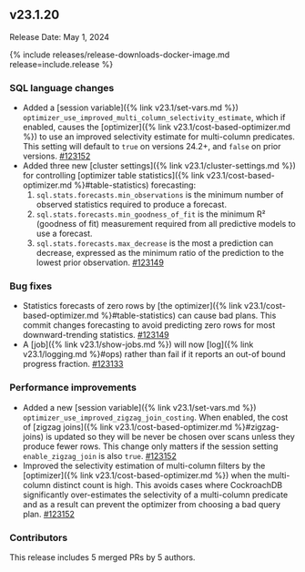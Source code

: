 ## v23.1.20

Release Date: May 1, 2024

{% include releases/release-downloads-docker-image.md release=include.release %}

<h3 id="v23-1-20-sql-language-changes">SQL language changes</h3>

- Added a [session variable]({% link v23.1/set-vars.md %}) `optimizer_use_improved_multi_column_selectivity_estimate`, which if enabled, causes the [optimizer]({% link v23.1/cost-based-optimizer.md %}) to use an improved selectivity estimate for multi-column predicates. This setting will default to `true` on versions 24.2+, and `false` on prior versions. [#123152][#123152]
- Added three new [cluster settings]({% link v23.1/cluster-settings.md %}) for controlling [optimizer table statistics]({% link v23.1/cost-based-optimizer.md %}#table-statistics) forecasting:
    1. `sql.stats.forecasts.min_observations` is the minimum number of observed statistics required to produce a forecast.
    1. `sql.stats.forecasts.min_goodness_of_fit` is the minimum R² (goodness of fit) measurement required from all predictive models to use a forecast.
    1. `sql.stats.forecasts.max_decrease` is the most a prediction can decrease, expressed as the minimum ratio of the prediction to the lowest prior observation. [#123149][#123149]

<h3 id="v23-1-20-bug-fixes">Bug fixes</h3>

- Statistics forecasts of zero rows by [the optimizer]({% link v23.1/cost-based-optimizer.md %}#table-statistics) can cause bad plans. This commit changes forecasting to avoid predicting zero rows for most downward-trending statistics. [#123149][#123149]
- A [job]({% link v23.1/show-jobs.md %}) will now [log]({% link v23.1/logging.md %}#ops) rather than fail if it reports an out-of bound progress fraction. [#123133][#123133]

<h3 id="v23-1-20-performance-improvements">Performance improvements</h3>

- Added a new [session variable]({% link v23.1/set-vars.md %}) `optimizer_use_improved_zigzag_join_costing`. When enabled, the cost of [zigzag joins]({% link v23.1/cost-based-optimizer.md %}#zigzag-joins) is updated so they will be never be chosen over scans unless they produce fewer rows. This change only matters if the session setting `enable_zigzag_join` is also `true`. [#123152][#123152]
- Improved the selectivity estimation of multi-column filters by the [optimizer]({% link v23.1/cost-based-optimizer.md %}) when the multi-column distinct count is high. This avoids cases where CockroachDB significantly over-estimates the selectivity of a multi-column predicate and as a result can prevent the optimizer from choosing a bad query plan. [#123152][#123152]

<div class="release-note-contributors" markdown="1">

<h3 id="v23-1-20-contributors">Contributors</h3>

This release includes 5 merged PRs by 5 authors.

</div>

[#123133]: https://github.com/cockroachdb/cockroach/pull/123133
[#123149]: https://github.com/cockroachdb/cockroach/pull/123149
[#123152]: https://github.com/cockroachdb/cockroach/pull/123152
